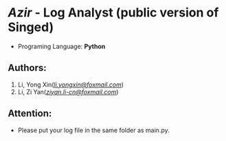 # ***Azir*** - Log Analyst (public version of Singed)
* Programing Language: **Python**
## Authors:
1. Li, Yong Xin(*li.yongxin@foxmail.com*)
2. Li, Zi Yan(*ziyan.li-cn@foxmail.com*)
## Attention:
  * Please put your log file in the same folder as main.py.
